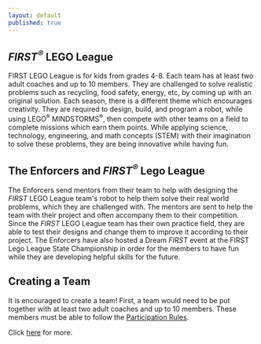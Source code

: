```yaml
---
layout: default
published: true
---
```

## *FIRST<sup>&reg;</sup>* LEGO League
FIRST LEGO League is for kids from grades 4-8.  Each team has at least two adult coaches and up to 10 members.  They are challenged to solve realistic problems such as recycling, food safety, energy, etc, by coming up with an original solution.  Each season, there is a different theme which encourages creativity.  They are required to design, build, and program a robot, while using LEGO<sup>&reg;</sup> MINDSTORMS<sup>&reg;</sup>, then compete with other teams on a field to complete missions which earn them points.  While applying science, technology, engineering, and math concepts (STEM) with their imagination to solve these problems, they are being innovative while having fun.

## The Enforcers and *FIRST<sup>&reg;</sup>* Lego League
The Enforcers send mentors from their team to help with designing the *FIRST* LEGO League team's robot to help them solve their real world problems, which they are challenged with.  The mentors are sent to help the team with their project and often accompany them to their competition.  Since the *FIRST* LEGO League team has their own practice field, they are able to test their designs and change them to improve it according to their project.  The Enforcers have also hosted a Dream *FIRST* event at the FIRST Lego League State Championship in order for the members to have fun while they are developing helpful skills for the future.

## Creating a Team
It is encouraged to create a team!  First, a team would need to be put together with at least two adult coaches and up to 10 members.  These members must be able to follow the [Participation Rules](http://www.firstlegoleague.org/challenge#block-block-17).

Click [here](http://www.firstinspires.org/robotics/fll/what-is-first-lego-league) for more.
